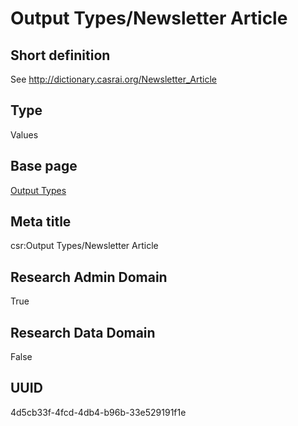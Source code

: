 # Output Types/Newsletter Article
## Short definition
See http://dictionary.casrai.org/Newsletter_Article
## Type
Values
## Base page
[Output Types](https://github.com/EuroCRIS/CASRAI-Dictionairies/blob/main/Objects/Output%20Types.md)
## Meta title
csr:Output Types/Newsletter Article
## Research Admin Domain
True
## Research Data Domain
False
## UUID
4d5cb33f-4fcd-4db4-b96b-33e529191f1e
